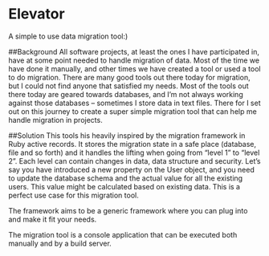 Elevator
========

A simple to use data migration tool:)

##Background
All software projects, at least the ones I have participated in, have at some point needed to handle migration of data. Most of the time we have done it manually, and other times we have created a tool or used a tool to do migration. There are many good tools out there today for migration, but I could not find anyone that satisfied my needs. Most of the tools out there today are geared towards databases, and I’m not always working against those databases – sometimes I store data in text files. There for I set out on this journey to create a super simple migration tool that can help me handle migration in projects.

##Solution
This tools his heavily inspired by the migration framework in Ruby active records. It stores the migration state in a safe place (database, file and so forth) and it handles the lifting when going from “level 1” to “level 2”. Each level can contain changes in data, data structure and security. Let’s say you have introduced a new property on the User object, and you need to update the database schema and the actual value for all the existing users. This value might be calculated based on existing data. This is a perfect use case for this migration tool.

The framework aims to be a generic framework where you can plug into and make it fit your needs. 

The migration tool is a console application that can be executed both manually and by a build server. 

